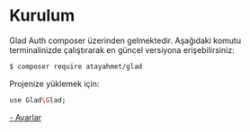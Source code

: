 Kurulum
===

Glad Auth composer üzerinden gelmektedir. Aşağıdaki komutu terminalinizde çalıştırarak en güncel versiyona erişebilirsiniz:

```sh
$ composer require atayahmet/glad
```

Projenize yüklemek için:
```sh
use Glad\Glad;
```

[- Ayarlar](docs/turkish/ayarlar)